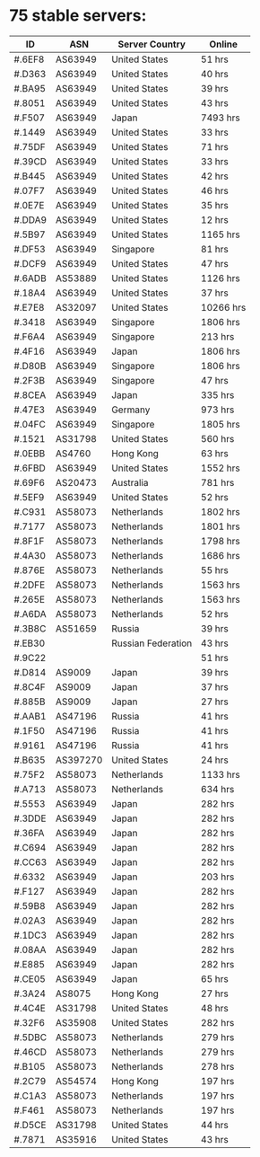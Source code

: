 # 75 stable servers:

| ID | ASN | Server Country | Online |
| ------ | ------ | ------ | ------ |
| #.6EF8 | AS63949 | United States | 51 hrs |
| #.D363 | AS63949 | United States | 40 hrs |
| #.BA95 | AS63949 | United States | 39 hrs |
| #.8051 | AS63949 | United States | 43 hrs |
| #.F507 | AS63949 | Japan | 7493 hrs |
| #.1449 | AS63949 | United States | 33 hrs |
| #.75DF | AS63949 | United States | 71 hrs |
| #.39CD | AS63949 | United States | 33 hrs |
| #.B445 | AS63949 | United States | 42 hrs |
| #.07F7 | AS63949 | United States | 46 hrs |
| #.0E7E | AS63949 | United States | 35 hrs |
| #.DDA9 | AS63949 | United States | 12 hrs |
| #.5B97 | AS63949 | United States | 1165 hrs |
| #.DF53 | AS63949 | Singapore | 81 hrs |
| #.DCF9 | AS63949 | United States | 47 hrs |
| #.6ADB | AS53889 | United States | 1126 hrs |
| #.18A4 | AS63949 | United States | 37 hrs |
| #.E7E8 | AS32097 | United States | 10266 hrs |
| #.3418 | AS63949 | Singapore | 1806 hrs |
| #.F6A4 | AS63949 | Singapore | 213 hrs |
| #.4F16 | AS63949 | Japan | 1806 hrs |
| #.D80B | AS63949 | Singapore | 1806 hrs |
| #.2F3B | AS63949 | Singapore | 47 hrs |
| #.8CEA | AS63949 | Japan | 335 hrs |
| #.47E3 | AS63949 | Germany | 973 hrs |
| #.04FC | AS63949 | Singapore | 1805 hrs |
| #.1521 | AS31798 | United States | 560 hrs |
| #.0EBB | AS4760 | Hong Kong | 63 hrs |
| #.6FBD | AS63949 | United States | 1552 hrs |
| #.69F6 | AS20473 | Australia | 781 hrs |
| #.5EF9 | AS63949 | United States | 52 hrs |
| #.C931 | AS58073 | Netherlands | 1802 hrs |
| #.7177 | AS58073 | Netherlands | 1801 hrs |
| #.8F1F | AS58073 | Netherlands | 1798 hrs |
| #.4A30 | AS58073 | Netherlands | 1686 hrs |
| #.876E | AS58073 | Netherlands | 55 hrs |
| #.2DFE | AS58073 | Netherlands | 1563 hrs |
| #.265E | AS58073 | Netherlands | 1563 hrs |
| #.A6DA | AS58073 | Netherlands | 52 hrs |
| #.3B8C | AS51659 | Russia | 39 hrs |
| #.EB30 |  | Russian Federation | 43 hrs |
| #.9C22 |  |  | 51 hrs |
| #.D814 | AS9009 | Japan | 39 hrs |
| #.8C4F | AS9009 | Japan | 37 hrs |
| #.885B | AS9009 | Japan | 27 hrs |
| #.AAB1 | AS47196 | Russia | 41 hrs |
| #.1F50 | AS47196 | Russia | 41 hrs |
| #.9161 | AS47196 | Russia | 41 hrs |
| #.B635 | AS397270 | United States | 24 hrs |
| #.75F2 | AS58073 | Netherlands | 1133 hrs |
| #.A713 | AS58073 | Netherlands | 634 hrs |
| #.5553 | AS63949 | Japan | 282 hrs |
| #.3DDE | AS63949 | Japan | 282 hrs |
| #.36FA | AS63949 | Japan | 282 hrs |
| #.C694 | AS63949 | Japan | 282 hrs |
| #.CC63 | AS63949 | Japan | 282 hrs |
| #.6332 | AS63949 | Japan | 203 hrs |
| #.F127 | AS63949 | Japan | 282 hrs |
| #.59B8 | AS63949 | Japan | 282 hrs |
| #.02A3 | AS63949 | Japan | 282 hrs |
| #.1DC3 | AS63949 | Japan | 282 hrs |
| #.08AA | AS63949 | Japan | 282 hrs |
| #.E885 | AS63949 | Japan | 282 hrs |
| #.CE05 | AS63949 | Japan | 65 hrs |
| #.3A24 | AS8075 | Hong Kong | 27 hrs |
| #.4C4E | AS31798 | United States | 48 hrs |
| #.32F6 | AS35908 | United States | 282 hrs |
| #.5DBC | AS58073 | Netherlands | 279 hrs |
| #.46CD | AS58073 | Netherlands | 279 hrs |
| #.B105 | AS58073 | Netherlands | 278 hrs |
| #.2C79 | AS54574 | Hong Kong | 197 hrs |
| #.C1A3 | AS58073 | Netherlands | 197 hrs |
| #.F461 | AS58073 | Netherlands | 197 hrs |
| #.D5CE | AS31798 | United States | 44 hrs |
| #.7871 | AS35916 | United States | 43 hrs |

